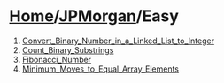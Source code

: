 # [Home](./../..)/[JPMorgan](./..)/Easy
1. [Convert_Binary_Number_in_a_Linked_List_to_Integer](./Convert_Binary_Number_in_a_Linked_List_to_Integer.md)
2. [Count_Binary_Substrings](./Count_Binary_Substrings.md)
3. [Fibonacci_Number](./Fibonacci_Number.md)
4. [Minimum_Moves_to_Equal_Array_Elements](./Minimum_Moves_to_Equal_Array_Elements.md)
